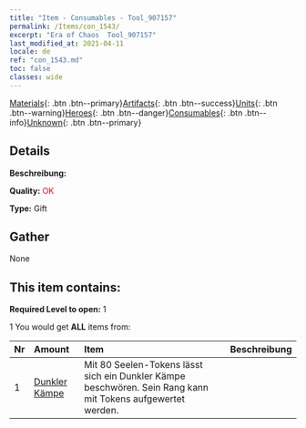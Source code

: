 ```yaml
---
title: "Item - Consumables - Tool_907157"
permalink: /Items/con_1543/
excerpt: "Era of Chaos  Tool_907157"
last_modified_at: 2021-04-11
locale: de
ref: "con_1543.md"
toc: false
classes: wide
---
```

 [Materials](/de/Items/){: .btn .btn--primary}[Artifacts](/de/Items/Artifacts/){: .btn .btn--success}[Units](/de/Items/Units/){: .btn .btn--warning}[Heroes](/de/Items/Heroes/){: .btn .btn--danger}[Consumables](/de/Items/Consumables/){: .btn .btn--info}[Unknown](/de/Items/Unknown/){: .btn .btn--primary}

## Details
 **Beschreibung:** 

 **Quality:** <span style="color: #FF0000">OK</span>

 **Type:** Gift

## Gather

  None

## This item contains:

 **Required Level to open:** 1

 1 You would get **ALL** items  from:

  | Nr | Amount |     Item    | Beschreibung |
  |:---|:-------|:------------|:-----------:|
  | 1 | [Dunkler Kämpe](/de/Items/unt_216/) | Mit 80 Seelen-Tokens lässt sich ein Dunkler Kämpe beschwören. Sein Rang kann mit Tokens aufgewertet werden. | 
